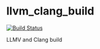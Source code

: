 # llvm_clang_build
[![Build Status](https://monamimani.visualstudio.com/llvm_clang_build/_apis/build/status/llvm_clang%20yml)](https://monamimani.visualstudio.com/llvm_clang_build/_build/latest?definitionId=8)

LLMV and Clang build
